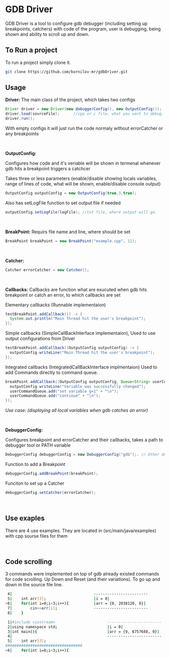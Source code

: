 # GDB Driver

GDB Driver is a tool to configure gdb debugger (including setting up breakpoints, catchers)
with code of the program, user is debugging, being shown and ability to scroll up and down.

## To Run a project

To run a project simply clone it.

```bash
git clone https://github.com/kornilov-mr/gdbDriver.git
```

## Usage

**Driver:**
The main class of the project, which takes two configs
```java
Driver driver = new Driver(new debuggerConfig(), new OutputConfig());
driver.load(sourceFile);      //cpp or c file, what you want to debug.
driver.run();
```
With empty configs it will just run the code normaly without errorCatcher or any breakpoints

<br/>

**OutputConfig:**

Configures how code and it's veriable will be shown in termenal whenever gdb hits a breakpoint triggers a catchcer

Takes three or less parameters (enable/disable showing locals variables, range of lines of code, what will be shown, enable/disable console output)
```java
OutputConfig outputConfig = new OutputConfig(true,3,true);
```

Also has setLogFile function to set output file if needed
```java
outputConfig.setLogFile(logFile); //txt file, where output will go.
```

<br/>

**BreakPoint:**
Requirs file name and line, where should be set
```java
BreakPoint breakPoint = new BreakPoint("example.cpp", 11);
```

<br/>

**Catcher:**
```java
Catcher errorCatcher = new Catcher();
```

<br/>

**Callbacks:**
Callbacks are function what are exucuted when gdb hits breakpoint or catch an error, to which callbacks are set

Elementary callbacks (Runnable implementaion)
```java
testBreakPoint.addCallback(() -> {
  System.out.println("Main Thread hit the user's breakpoint");
});
```

Simple callbacks (SimpleCallBackInterface implementaion),
Used to use output configurations from Driver
```java
testBreakPoint.addCallback((OutputConfig outputConfig) -> {
  outputConfig.writeLine("Main Thread hit the user's breakpoint");
});
```

Integrated callbacks (IntegratedCallBackInterface implmentaion)
Used to add Commands directly to command queue. 
```java
breakPoint.addCallback((OutputConfig outputConfig, Queue<String> userCommandQueue) -> {
  outputConfig.writeLine("Variable was successfully changed");
  userCommandQueue.add("set variable g=1" + "\n");
  userCommandQueue.add("continue" + "\n");
});
```
*Use case: (displaying all local variables when gdb catches an error)*

<br/>

**DebuggerConfig:**

Configures breakpoint and errorCatcher and their callbacks, takes a path to debugger tool or PATH variable
```java
DebuggerConfig debuggerConfig = new DebuggerConfig("gdb");. // Other degugger than gdb are not implemented
```

Function to add a Breakpoint
```java
debuggerConfig.addBreakPoint(breakPoint);
```

Funciton to set up a Catcher
```java
debuggerConfig.setCatcher(errorCatcher);
```

<br/>

## Use exaples
There are 4 use examples.
They are located in (src/main/java/examples) with cpp sourse files for them

<br/>

## Code scrolling
3 commands were implemented on top of gdb already existed commands for code scrolling.
Up Down and Reset (and their variations). 
To go up and down in the source file line.

```bash
 4|                                    ------------------------
 5|    int arr[3];                     |i = 0|
>6|    for(int i=0;i<3;i++){           |arr = {0, 2038120, 0}|
 7|        cin>>arr[i];                ------------------------
 8|    }
```

```bash
 1|#include <iostream>                       ------------------------
 2|using namespace std;                      |i = 0|
 3|int main(){                               |arr = {0, 6757688, 0}|
 4|                                          ------------------------
 5|    int arr[3];
##################################
>6|    for(int i=0;i<3;i++){
```
